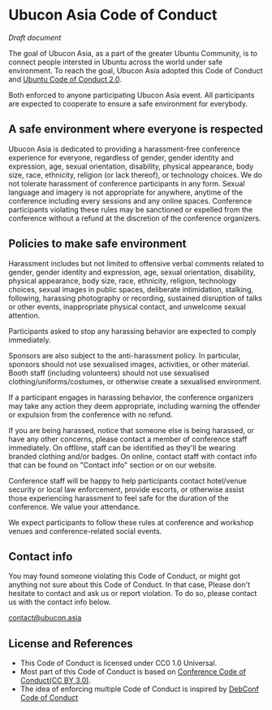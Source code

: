 # Ubucon Asia Code of Conduct
*Draft document*

The goal of Ubucon Asia, as a part of the greater Ubuntu Community, is to connect people intersted in Ubuntu across the world under safe environment. To reach the goal, Ubucon Asia adopted this Code of Conduct and [Ubuntu Code of Conduct 2.0](https://launchpad.net/codeofconduct/2.0).

Both enforced to anyone participating Ubucon Asia event. All participants are expected to cooperate to ensure a safe environment for everybody.

## A safe environment where everyone is respected
Ubucon Asia is dedicated to providing a harassment-free conference experience for everyone, regardless of gender, gender identity and expression, age, sexual orientation, disability, physical appearance, body size, race, ethnicity, religion (or lack thereof), or technology choices. We do not tolerate harassment of conference participants in any form. Sexual language and imagery is not appropriate for anywhere, anytime of the conference including every sessions and any online spaces. Conference participants violating these rules may be sanctioned or expelled from the conference without a refund at the discretion of the conference organizers.

## Policies to make safe environment
Harassment includes but not limited to offensive verbal comments related to gender, gender identity and expression, age, sexual orientation, disability, physical appearance, body size, race, ethnicity, religion, technology choices, sexual images in public spaces, deliberate intimidation, stalking, following, harassing photography or recording, sustained disruption of talks or other events, inappropriate physical contact, and unwelcome sexual attention.

Participants asked to stop any harassing behavior are expected to comply immediately.

Sponsors are also subject to the anti-harassment policy. In particular, sponsors should not use sexualised images, activities, or other material. Booth staff (including volunteers) should not use sexualised clothing/uniforms/costumes, or otherwise create a sexualised environment.

If a participant engages in harassing behavior, the conference organizers may take any action they deem appropriate, including warning the offender or expulsion from the conference with no refund.

If you are being harassed, notice that someone else is being harassed, or have any other concerns, please contact a member of conference staff immediately. On offlline, staff can be identified as they'll be wearing branded clothing and/or badges. On online, contact staff with contact info that can be found on "Contact info" section or on our website.

Conference staff will be happy to help participants contact hotel/venue security or local law enforcement, provide escorts, or otherwise assist those experiencing harassment to feel safe for the duration of the conference. We value your attendance.

We expect participants to follow these rules at conference and workshop venues and conference-related social events.

## Contact info
You may found someone violating this Code of Conduct, or might got anything not sure about this Code of Conduct.
In that case, Please don't hesitate to contact and ask us or report violation.
To do so, please contact us with the contact info below.

contact@ubucon.asia

## License and References
- This Code of Conduct is licensed under CC0 1.0 Universal.  
- Most part of this Code of Conduct is based on [Conference Code of Conduct(CC BY 3.0)](https://github.com/confcodeofconduct/confcodeofconduct.com).
- The idea of enforcing multiple Code of Conduct is inspired by [DebConf Code of Conduct](https://www.debconf.org/codeofconduct.shtml)